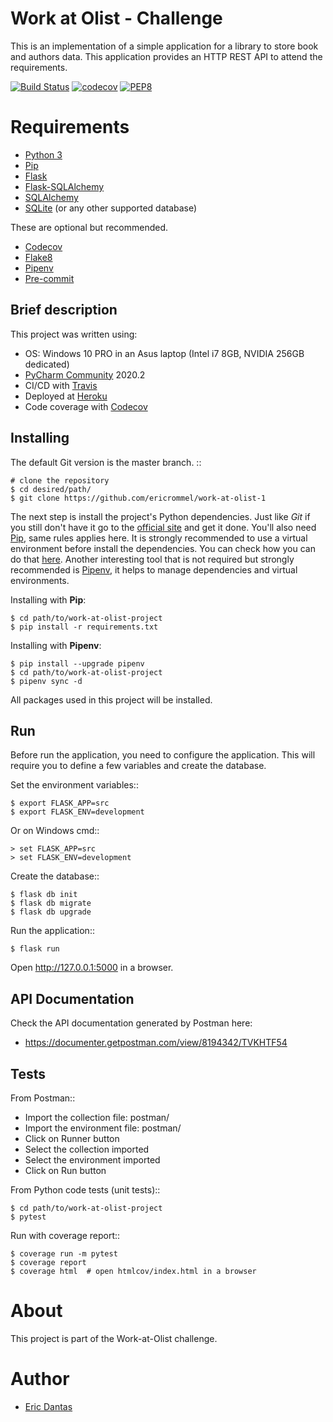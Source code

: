 Work at Olist - Challenge
======

This is an implementation of a simple application for a library to store book and authors data.
This application provides an HTTP REST API to attend the requirements.

[![Build Status](https://travis-ci.com/ericrommel/work-at-olist-1.svg?branch=master)](https://travis-ci.com/github/ericrommel/work-at-olist-1)
[![codecov](https://codecov.io/gh/ericrommel/work-at-olist-1/branch/master/graph/badge.svg)](https://codecov.io/gh/ericrommel/work-at-olist-1)
[![PEP8](https://img.shields.io/badge/code%20style-pep8-orange.svg)](https://www.python.org/dev/peps/pep-0008/)


Requirements
======

- [Python 3](http://python.org/)
- [Pip](https://pip.pypa.io/)
- [Flask](https://flask.palletsprojects.com/)
- [Flask-SQLAlchemy](https://flask-sqlalchemy.palletsprojects.com/en/2.x/)
- [SQLAlchemy](https://www.sqlalchemy.org/)
- [SQLite](http://sqlite.org/) (or any other supported database)

These are optional but recommended.

- [Codecov](http://codecov.io/)
- [Flake8](http://flake8.pycqa.org/)
- [Pipenv](http://pipenv.readthedocs.io)
- [Pre-commit](http://pre-commit.com/)

Brief description
-------
This project was written using:
- OS: Windows 10 PRO in an Asus laptop (Intel i7 8GB, NVIDIA 256GB dedicated)
- [PyCharm Community](https://www.jetbrains.com/pycharm/download/#section=windows) 2020.2
- CI/CD with [Travis](https://travis-ci.com/)
- Deployed at [Heroku](https://www.heroku.com/)
- Code coverage with [Codecov](https://codecov.io/)

Installing
-------

The default Git version is the master branch. ::

    # clone the repository
    $ cd desired/path/
    $ git clone https://github.com/ericrommel/work-at-olist-1


The next step is install the project's Python dependencies. Just like _Git_ if you still don't have it go to the [official site](http://python.org/) and get it done. You'll also need [Pip](https://pip.pypa.io/), same rules applies here.  It is strongly recommended to use a virtual environment before install the dependencies. You can check how you can do that [here](https://docs.python.org/3/library/venv.html#creating-virtual-environments).
Another interesting tool that is not required but strongly recommended is [Pipenv](http://pipenv.readthedocs.io), it helps to manage dependencies and virtual environments.

Installing with **Pip**:

    $ cd path/to/work-at-olist-project
    $ pip install -r requirements.txt

Installing with **Pipenv**:

    $ pip install --upgrade pipenv
    $ cd path/to/work-at-olist-project
    $ pipenv sync -d

All packages used in this project will be installed.

Run
---
Before run the application, you need to configure the application. This will require you to define a few variables and create the database.

Set the environment variables::

    $ export FLASK_APP=src
    $ export FLASK_ENV=development

Or on Windows cmd::

    > set FLASK_APP=src
    > set FLASK_ENV=development

Create the database::

    $ flask db init
    $ flask db migrate
    $ flask db upgrade

Run the application::

    $ flask run

Open http://127.0.0.1:5000 in a browser.

API Documentation
------
Check the API documentation generated by Postman here:
- https://documenter.getpostman.com/view/8194342/TVKHTF54


Tests
----

From Postman::
- Import the collection file: postman/
- Import the environment file: postman/
- Click on Runner button
- Select the collection imported
- Select the environment imported
- Click on Run button

From Python code tests (unit tests)::

    $ cd path/to/work-at-olist-project
    $ pytest

Run with coverage report::

    $ coverage run -m pytest
    $ coverage report
    $ coverage html  # open htmlcov/index.html in a browser

About
======
This project is part of the Work-at-Olist challenge.

Author
======
- [Eric Dantas](https://www.linkedin.com/in/ericrommel)